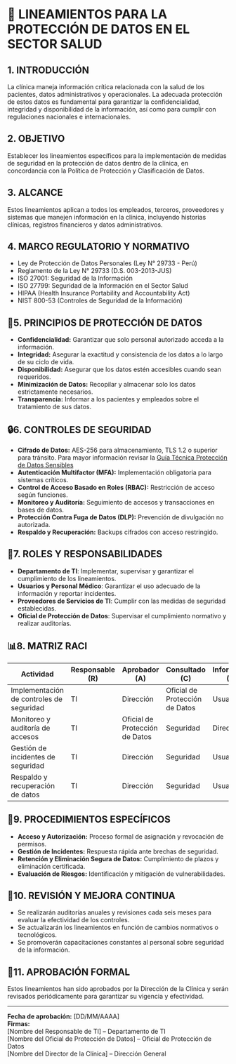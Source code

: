 # **📜 LINEAMIENTOS PARA LA PROTECCIÓN DE DATOS EN EL SECTOR SALUD**

## **1. INTRODUCCIÓN**
La clínica maneja información crítica relacionada con la salud de los pacientes, datos administrativos y operacionales. La adecuada protección de estos datos es fundamental para garantizar la confidencialidad, integridad y disponibilidad de la información, así como para cumplir con regulaciones nacionales e internacionales.

## **2. OBJETIVO**
Establecer los lineamientos específicos para la implementación de medidas de seguridad en la protección de datos dentro de la clínica, en concordancia con la Política de Protección y Clasificación de Datos.

## **3. ALCANCE**
Estos lineamientos aplican a todos los empleados, terceros, proveedores y sistemas que manejen información en la clínica, incluyendo historias clínicas, registros financieros y datos administrativos.

## **4. MARCO REGULATORIO Y NORMATIVO**
- Ley de Protección de Datos Personales (Ley N° 29733 - Perú)
- Reglamento de la Ley N° 29733 (D.S. 003-2013-JUS)
- ISO 27001: Seguridad de la Información
- ISO 27799: Seguridad de la Información en el Sector Salud
- HIPAA (Health Insurance Portability and Accountability Act)
- NIST 800-53 (Controles de Seguridad de la Información)

## **🔐5. PRINCIPIOS DE PROTECCIÓN DE DATOS**
- **Confidencialidad:** Garantizar que solo personal autorizado acceda a la información.
- **Integridad:** Asegurar la exactitud y consistencia de los datos a lo largo de su ciclo de vida.
- **Disponibilidad:** Asegurar que los datos estén accesibles cuando sean requeridos.
- **Minimización de Datos:** Recopilar y almacenar solo los datos estrictamente necesarios.
- **Transparencia:** Informar a los pacientes y empleados sobre el tratamiento de sus datos.

## **🔒6. CONTROLES DE SEGURIDAD**
- **Cifrado de Datos:** AES-256 para almacenamiento, TLS 1.2 o superior para tránsito. Para mayor información revisar la [Guía Técnica Protección de Datos Sensibles](/guias/guia-tecnica-proteccion-datos.md)
- **Autenticación Multifactor (MFA):** Implementación obligatoria para sistemas críticos.
- **Control de Acceso Basado en Roles (RBAC):** Restricción de acceso según funciones.
- **Monitoreo y Auditoría:** Seguimiento de accesos y transacciones en bases de datos.
- **Protección Contra Fuga de Datos (DLP):** Prevención de divulgación no autorizada.
- **Respaldo y Recuperación:** Backups cifrados con acceso restringido.

## **👥7. ROLES Y RESPONSABILIDADES**
- **Departamento de TI**: Implementar, supervisar y garantizar el cumplimiento de los lineamientos.
- **Usuarios y Personal Médico**: Garantizar el uso adecuado de la información y reportar incidentes.
- **Proveedores de Servicios de TI**: Cumplir con las medidas de seguridad establecidas.
- **Oficial de Protección de Datos**: Supervisar el cumplimiento normativo y realizar auditorías.

## **📊8. MATRIZ RACI**
| Actividad | Responsable (R) | Aprobador (A) | Consultado (C) | Informado (I) |
|-----------|----------------|---------------|----------------|--------------|
| Implementación de controles de seguridad | TI | Dirección | Oficial de Protección de Datos | Usuarios |
| Monitoreo y auditoría de accesos | TI | Oficial de Protección de Datos | Seguridad | Dirección |
| Gestión de incidentes de seguridad | TI | Dirección | Seguridad | Usuarios |
| Respaldo y recuperación de datos | TI | Dirección | Seguridad | Usuarios |

## **🔧9. PROCEDIMIENTOS ESPECÍFICOS**
- **Acceso y Autorización:** Proceso formal de asignación y revocación de permisos.
- **Gestión de Incidentes:** Respuesta rápida ante brechas de seguridad.
- **Retención y Eliminación Segura de Datos:** Cumplimiento de plazos y eliminación certificada.
- **Evaluación de Riesgos:** Identificación y mitigación de vulnerabilidades.

## **🔄10. REVISIÓN Y MEJORA CONTINUA**
- Se realizarán auditorías anuales y revisiones cada seis meses para evaluar la efectividad de los controles.
- Se actualizarán los lineamientos en función de cambios normativos o tecnológicos.
- Se promoverán capacitaciones constantes al personal sobre seguridad de la información.

## **📝11. APROBACIÓN FORMAL**
Estos lineamientos han sido aprobados por la Dirección de la Clínica y serán revisados periódicamente para garantizar su vigencia y efectividad.

---
**Fecha de aprobación:** [DD/MM/AAAA]  
**Firmas:**  
[Nombre del Responsable de TI] – Departamento de TI  
[Nombre del Oficial de Protección de Datos] – Oficial de Protección de Datos  
[Nombre del Director de la Clínica] – Dirección General
